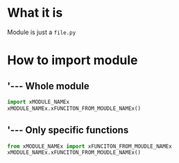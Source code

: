 # What it is

Module is just a `file.py`




# How to import module

## '--- Whole module

```Python
import xMODULE_NAMEx
xMODULE_NAMEx.xFUNCITON_FROM_MOUDLE_NAMEx()
```




## '--- Only specific functions

```Python
from xMODULE_NAMEx import xFUNCITON_FROM_MOUDLE_NAMEx
xMODULE_NAMEx.xFUNCITON_FROM_MOUDLE_NAMEx()
```